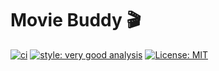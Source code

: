 # Movie Buddy 🎬

[![ci][ci_badge]][ci_link]
[![style: very good analysis][very_good_analysis_badge]][very_good_analysis_link]
[![License: MIT][license_badge]][license_link]

[ci_badge]: https://github.com/Orkunnnn/movie_buddy/actions/workflows/movie_buddy.yml/badge.svg
[ci_link]: https://github.com/Orkunnnn/movie_buddy/actions
[very_good_analysis_badge]: https://img.shields.io/badge/style-very_good_analysis-B22C89.svg
[very_good_analysis_link]: https://pub.dev/packages/very_good_analysis
[license_badge]: https://img.shields.io/badge/license-MIT-blue.svg
[license_link]: https://opensource.org/licenses/MIT
